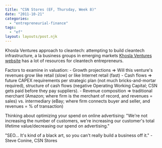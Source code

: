 ```yaml
---
title: "CSN Stores (EF, Thursday, Week 8)"
date: "2011-10-21"
categories: 
  - "entrepreneurial-finance"
tags: 
  - "ef"
layout: layouts/post.njk
---
```


Khosla Ventures approach to cleantech: attempting to build cleantech infrastructure, a la business groups in emerging markets [Khosla Ventures website](http://www.khoslaventures.com/) has a lot of resources for cleantech entrepreneurs.

Factors to examine in valuation: - Growth projections => Will this venture's revenues grow like retail (slow) or like Internet retail (fast) - Cash flows => future CAPEX requirements per strategic plan (not much bricks-and-mortar required), structure of cash flows (negative Operating Working Capital; CSN gets paid before they pay suppliers). - Revenue composition => traditional merchant (Amazon; where firm is the merchant of record, and revenues = sales) vs. intermediary (eBay; where firm connects buyer and seller, and revenues = % of transaction)

Thinking about optimizing your spend on online advertising: "We're not increasing the number of customers, we're increasing our customer's total lifetime value/decreasing our spend on advertising."

"SEO... It's kind of a black art, so you can't really build a business off it." - Steve Conine, CSN Stores
